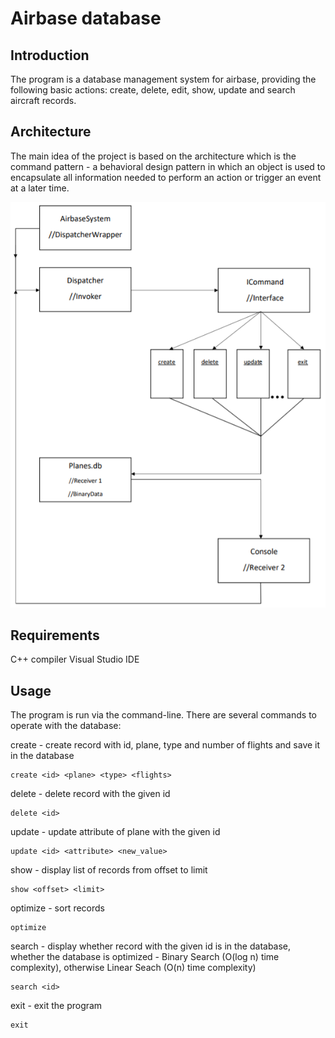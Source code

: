 # Airbase database

## Introduction

The program is a database management system for airbase, providing the following basic actions: create, delete, edit, show, update and search aircraft records.

## Architecture

The main idea of the project is based on the architecture which is the command pattern - a behavioral design pattern in which an object is used to encapsulate all information needed to perform an action or trigger an event at a later time.

![architecture image](/doc/architecture.png)

## Requirements

C++ compiler
Visual Studio IDE

## Usage

The program is run via the command-line. There are several commands to operate with the database:

create - create record with id, plane, type and number of flights and save it in the database

    create <id> <plane> <type> <flights>

delete - delete record with the given id

    delete <id>

update - update attribute of plane with the given id

    update <id> <attribute> <new_value>

show - display list of records from offset to limit

    show <offset> <limit> 

optimize - sort records

    optimize

search - display whether record with the given id is in the database, whether the  database is optimized - Binary Search (O(log n) time complexity), otherwise Linear Seach (O(n) time complexity)

    search <id>

exit - exit the program

    exit





